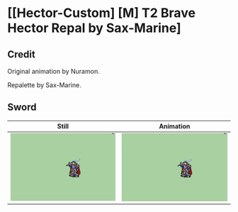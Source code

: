 # [\[Hector-Custom\] \[M\] T2 Brave Hector Repal by Sax-Marine]

## Credit

Original animation by Nuramon.

Repalette by Sax-Marine.

## Sword

| Still | Animation |
| :---: | :-------: |
| ![Sword still](./Sword_000.png) | ![Sword animation](./Sword.gif) |
